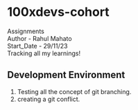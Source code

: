 # 100xdevs-cohort
Assignments
<br>
Author - Rahul Mahato
<br>
Start_Date - 29/11/23
<br>
Tracking all my learnings!

## Development Environment

1. Testing all the concept of git branching.
2. creating a git conflict.
